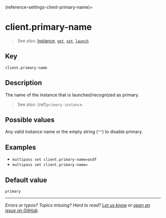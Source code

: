 (reference-settings-client-primary-name)=
# client.primary-name

> See also: [Instance](/explanation/instance), [`get`](/reference/command-line-interface/get), [`set`](/reference/command-line-interface/set), [`launch`](/reference/command-line-interface/launch)

## Key

`client.primary-name`

## Description

The name of the instance that is launched/recognized as primary. 

> See also: {ref}`primary-instance`.
<!-- [Primary instance]( /t/28469#primary-instance) -->

## Possible values

Any valid instance name or the empty string (`""`) to disable primary.

## Examples

- `multipass set client.primary-name=asdf`
- `multipass set client.primary-name=`

## Default value

`primary`

---

*Errors or typos? Topics missing? Hard to read? <a href="https://docs.google.com/forms/d/e/1FAIpQLSd0XZDU9sbOCiljceh3rO_rkp6vazy2ZsIWgx4gsvl_Sec4Ig/viewform?usp=pp_url&entry.317501128=https://multipass.run/docs/primary-name" target="_blank">Let us know</a> or <a href="https://github.com/canonical/multipass/issues/new/choose" target="_blank">open an issue on GitHub</a>.*


